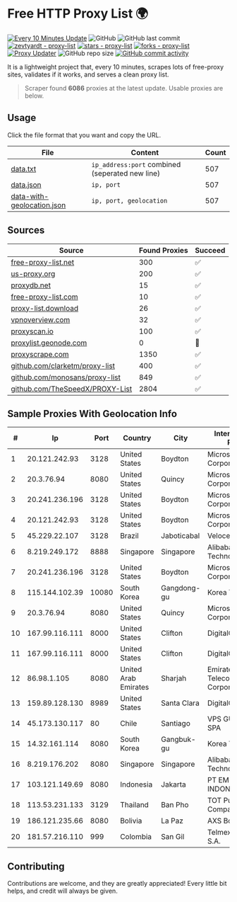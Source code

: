 
# Free HTTP Proxy List 🌍

[![Every 10 Minutes Update](https://github.com/mertguvencli/http-proxy-list/actions/workflows/main.yml/badge.svg?branch=main)](https://github.com/mertguvencli/http-proxy-list/actions/workflows/main.yml)
![GitHub](https://img.shields.io/github/license/mertguvencli/http-proxy-list)
![GitHub last commit](https://img.shields.io/github/last-commit/mertguvencli/http-proxy-list)
[![zevtyardt - proxy-list](https://img.shields.io/static/v1?label=zevtyardt&message=proxy-list&color=blue&logo=github)](https://github.com/zevtyardt/proxy-list "Go to GitHub repo")
[![stars - proxy-list](https://img.shields.io/github/stars/zevtyardt/proxy-list?style=social)](https://github.com/zevtyardt/proxy-list)
[![forks - proxy-list](https://img.shields.io/github/forks/zevtyardt/proxy-list?style=social)](https://github.com/zevtyardt/proxy-list)
[![Proxy Updater](https://github.com/zevtyardt/proxy-list/workflows/Proxy%20Updater/badge.svg)](https://github.com/zevtyardt/proxy-list/actions?query=workflow:"Proxy+Updater")
![GitHub repo size](https://img.shields.io/github/repo-size/zevtyardt/proxy-list)
[![GitHub commit activity](https://img.shields.io/github/commit-activity/m/zevtyardt/proxy-list?logo=commits)](https://github.com/zevtyardt/proxy-list/commits/main)

It is a lightweight project that, every 10 minutes, scrapes lots of free-proxy sites, validates if it works, and serves a clean proxy list.

> Scraper found **6086** proxies at the latest update. Usable proxies are below.

## Usage

Click the file format that you want and copy the URL.

|File|Content|Count|
|----|-------|-----|
|[data.txt](https://raw.githubusercontent.com/mertguvencli/http-proxy-list/main/proxy-list/data.txt)|`ip_address:port` combined (seperated new line)|507|
|[data.json](https://raw.githubusercontent.com/mertguvencli/http-proxy-list/main/proxy-list/data.json)|`ip, port`|507|
|[data-with-geolocation.json](https://raw.githubusercontent.com/mertguvencli/http-proxy-list/main/proxy-list/data-with-geolocation.json)|`ip, port, geolocation`|507|

## Sources

|Source|Found Proxies|Succeed|
|------|-------------|-------|
|[free-proxy-list.net](https://free-proxy-list.net)|300|✅|
|[us-proxy.org](https://www.us-proxy.org)|200|✅|
|[proxydb.net](http://proxydb.net)|15|✅|
|[free-proxy-list.com](https://free-proxy-list.com/?page=&port=&type%5B%5D=http&type%5B%5D=https&up_time=0&search=Search)|10|✅|
|[proxy-list.download](https://www.proxy-list.download/HTTP)|26|✅|
|[vpnoverview.com](https://vpnoverview.com/privacy/anonymous-browsing/free-proxy-servers)|32|✅|
|[proxyscan.io](https://www.proxyscan.io)|100|✅|
|[proxylist.geonode.com](https://proxylist.geonode.com/api/proxy-list?limit=300&page=1&sort_by=lastChecked&sort_type=desc&protocols=http,https)|0|🚫|
|[proxyscrape.com](https://api.proxyscrape.com/v2/?request=displayproxies&protocol=http&timeout=10000&country=all&ssl=all&anonymity=all)|1350|✅|
|[github.com/clarketm/proxy-list](https://raw.githubusercontent.com/clarketm/proxy-list/master/proxy-list-raw.txt)|400|✅|
|[github.com/monosans/proxy-list](https://raw.githubusercontent.com/monosans/proxy-list/main/proxies/http.txt)|849|✅|
|[github.com/TheSpeedX/PROXY-List](https://raw.githubusercontent.com/TheSpeedX/PROXY-List/master/http.txt)|2804|✅|


## Sample Proxies With Geolocation Info

|#|Ip|Port|Country|City|Internet Service Provider|
|-|--|----|-------|----|-------------------------|
|1|20.121.242.93|3128|United States|Boydton|Microsoft Corporation|
|2|20.3.76.94|8080|United States|Quincy|Microsoft Corporation|
|3|20.241.236.196|3128|United States|Boydton|Microsoft Corporation|
|4|20.121.242.93|3128|United States|Boydton|Microsoft Corporation|
|5|45.229.22.107|3128|Brazil|Jaboticabal|Veloce Telecom|
|6|8.219.249.172|8888|Singapore|Singapore|Alibaba (US) Technology Co., Ltd.|
|7|20.241.236.196|3128|United States|Boydton|Microsoft Corporation|
|8|115.144.102.39|10080|South Korea|Gangdong-gu|Korea Telecom|
|9|20.3.76.94|8080|United States|Quincy|Microsoft Corporation|
|10|167.99.116.111|8000|United States|Clifton|DigitalOcean, LLC|
|11|167.99.116.111|8000|United States|Clifton|DigitalOcean, LLC|
|12|86.98.1.105|8080|United Arab Emirates|Sharjah|Emirates Telecommunications Corporation|
|13|159.89.128.130|8989|United States|Santa Clara|DigitalOcean, LLC|
|14|45.173.130.117|80|Chile|Santiago|VPS GURU CHILE SPA|
|15|14.32.161.114|8080|South Korea|Gangbuk-gu|Korea Telecom|
|16|8.219.176.202|8080|Singapore|Singapore|Alibaba (US) Technology Co., Ltd.|
|17|103.121.149.69|8080|Indonesia|Jakarta|PT EMERIO INDONESIA|
|18|113.53.231.133|3129|Thailand|Ban Pho|TOT Public Company Limited|
|19|186.121.235.66|8080|Bolivia|La Paz|AXS Bolivia S. A.|
|20|181.57.216.110|999|Colombia|San Gil|Telmex Colombia S.A.|



## Contributing

Contributions are welcome, and they are greatly appreciated! Every
little bit helps, and credit will always be given.

